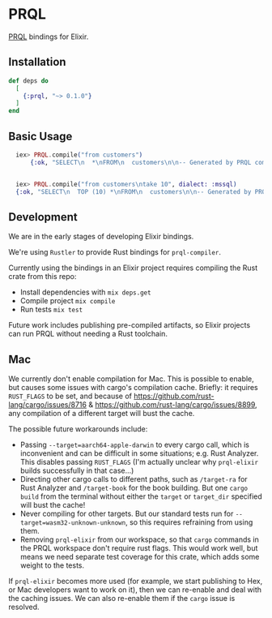 # PRQL

[PRQL](https://prql-lang.org/) bindings for Elixir.

## Installation

```elixir
def deps do
  [
    {:prql, "~> 0.1.0"}
  ]
end
```

## Basic Usage

```elixir
  iex> PRQL.compile("from customers")
      {:ok, "SELECT\n  *\nFROM\n  customers\n\n-- Generated by PRQL compiler version 0.3.1 (https://prql-lang.org)\n"}


  iex> PRQL.compile("from customers\ntake 10", dialect: :mssql)
  {:ok, "SELECT\n  TOP (10) *\nFROM\n  customers\n\n-- Generated by PRQL compiler version 0.3.1 (https://prql-lang.org)\n"}
```

## Development

We are in the early stages of developing Elixir bindings.

We're using `Rustler` to provide Rust bindings for `prql-compiler`.

Currently using the bindings in an Elixir project requires compiling the Rust
crate from this repo:

- Install dependencies with `mix deps.get`
- Compile project `mix compile`
- Run tests `mix test`

Future work includes publishing pre-compiled artifacts, so Elixir projects can
run PRQL without needing a Rust toolchain.

## Mac

We currently don't enable compilation for Mac. This is possible to enable, but
causes some issues with cargo's compilation cache. Briefly: it requires
`RUST_FLAGS` to be set, and because of
<https://github.com/rust-lang/cargo/issues/8716> &
<https://github.com/rust-lang/cargo/issues/8899>, any compilation of a different
target will bust the cache.

The possible future workarounds include:

- Passing `--target=aarch64-apple-darwin` to every cargo call, which is
  inconvenient and can be difficult in some situations; e.g. Rust Analyzer. This
  disables passing `RUST_FLAGS` (I'm actually unclear why `prql-elixir` builds
  successfully in that case...)
- Directing other cargo calls to different paths, such as `/target-ra` for Rust
  Analyzer and `/target-book` for the book building. But one `cargo build` from
  the terminal without either the `target` or `target_dir` specified will bust
  the cache!
- Never compiling for other targets. But our standard tests run for
  `--target=wasm32-unknown-unknown`, so this requires refraining from using
  them.
- Removing `prql-elixir` from our workspace, so that `cargo` commands in the
  PRQL workspace don't require rust flags. This would work well, but means we
  need separate test coverage for this crate, which adds some weight to the
  tests.

If `prql-elixir` becomes more used (for example, we start publishing to Hex, or
Mac developers want to work on it), then we can re-enable and deal with the
caching issues. We can also re-enable them if the `cargo` issue is resolved.
